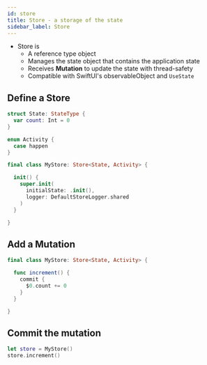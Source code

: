 ```yaml
---
id: store
title: Store - a storage of the state
sidebar_label: Store
---
```


- Store is
  - A reference type object
  - Manages the state object that contains the application state
  - Receives **Mutation** to update the state with thread-safety
  - Compatible with SwiftUI's observableObject and `UseState`

## Define a Store

```swift
struct State: StateType {
  var count: Int = 0
}

enum Activity {
  case happen
}

final class MyStore: Store<State, Activity> {

  init() {
    super.init(
      initialState: .init(),
      logger: DefaultStoreLogger.shared
    )
  }

}
```

## Add a Mutation

```swift
final class MyStore: Store<State, Activity> {

  func increment() {
    commit {
      $0.count += 0
    }
  }

}
```

## Commit the mutation

```swift
let store = MyStore()
store.increment()
```
